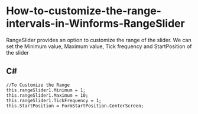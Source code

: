 # How-to-customize-the-range-intervals-in-Winforms-RangeSlider
RangeSlider provides an option to customize the range of the slider. We can set the Minimum value, Maximum value, Tick frequency and StartPosition of the slider

## C#
    //To Customize the Range
    this.rangeSlider1.Minimum = 1;
    this.rangeSlider1.Maximum = 10;
    this.rangeSlider1.TickFrequency = 1;
    this.StartPosition = FormStartPosition.CenterScreen;
